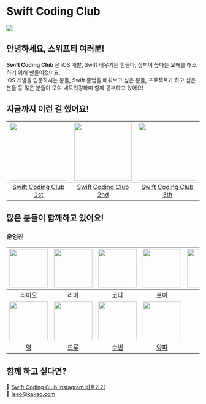 <h1>Swift Coding Club</h1>
<img src="https://user-images.githubusercontent.com/16731356/205471879-92636e25-7e68-463f-9835-8fd8b15c0f18.png">

<h2>안녕하세요, 스위프티 여러분!</h2>

**Swift Coding Club** 은 iOS 개발, Swift 배우기는 힘들다, 장벽이 높다는 오해를 해소하기 위해 만들어졌어요.<br>
iOS 개발을 입문하시는 분들, Swift 문법을 배워보고 싶은 분들, 프로젝트가 하고 싶은 분들 등 많은 분들이 모여
네트워킹하며 함께 공부하고 있어요!

<h2>지금까지 이런 걸 했어요!</h2>

<img src="https://user-images.githubusercontent.com/105399791/209415618-80dce1b5-be85-4d8f-bbf3-aa9136db573f.png" width="150">|<img src="https://user-images.githubusercontent.com/105399791/209415619-25cce512-164d-450a-9471-35f2338f7d4a.png" width="150">|<img src="https://user-images.githubusercontent.com/105399791/209415620-cd4d5574-a01b-4e0d-8e9c-fa9c7edcda8e.png" width="150">
|:---:|:---:|:---:|
|[Swift Coding Club 1st]()|[Swift Coding Club 2nd]()|[Swift Coding Club 3th]()|

<h2>많은 분들이 함께하고 있어요!</h2>
<h3>운영진</h3>

| <img src="https://avatars.githubusercontent.com/u/12761948?v=4" width="100"> | <img src="https://avatars.githubusercontent.com/u/73650994?v=4" width="100"> | <img src="https://avatars.githubusercontent.com/u/74695165?v=4" width="100"> | <img src="https://avatars.githubusercontent.com/u/75601594?v=4" width="100"> | <img src="https://avatars.githubusercontent.com/u/109560875?v=4" width="100"> |
| :---: | :---: | :---: | :---: | :---: |
| [리이오](https://github.com/M1zz) | [리아](https://github.com/Lia316) | [코다](https://github.com/dacodaco) | [로이](https://github.com/Roy-wonji) | [햄식](https://github.com/SukHyeon) |
| <img src="https://avatars.githubusercontent.com/u/66416524?v=4" width="100"> | <img src="https://avatars.githubusercontent.com/u/105399791?v=4" width="100"> | <img src="https://avatars.githubusercontent.com/u/66006225?v=4" width="100"> | <img src="https://avatars.githubusercontent.com/u/74223206?v=4" width="100"> |
| [영](https://github.com/Dtzer0) | [드루](https://github.com/drew105) | [수빈](https://github.com/realhsb) | [양파](https://github.com/yangpa043) |

<h2>함께 하고 싶다면?</h2>

📱 [Swift Coding Club Instagram 바로가기](https://www.instagram.com/swift_coding_club_kr/)<br>
📧 [leeo@kakao.com](mailto:leeo@kakao.com)
